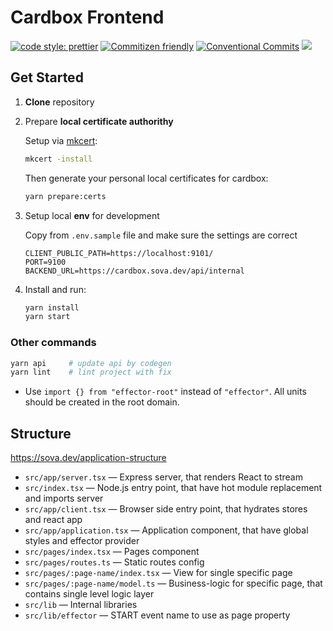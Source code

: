 # Cardbox Frontend

[![code style: prettier](https://img.shields.io/badge/code_style-prettier-ff69b4.svg)](http://prettier.io) [![Commitizen friendly](https://img.shields.io/badge/commitizen-friendly-brightgreen.svg)](http://commitizen.github.io/cz-cli/) [![Conventional Commits](https://img.shields.io/badge/Conventional%20Commits-1.0.0-yellow.svg)](https://conventionalcommits.org) [![](https://img.shields.io/badge/feature/slices-1.0-blue)](https://featureslices.dev/v1.0)

## Get Started

1. **Clone** repository

1. Prepare **local certificate authorithy**

    Setup via [mkcert](https://github.com/FiloSottile/mkcert):

    ```bash
    mkcert -install
    ```

    Then generate your personal local certificates for cardbox:

    ```bash
    yarn prepare:certs
    ```

1. Setup local **env** for development

    Copy from `.env.sample` file and make sure the settings are correct

    ```properties
    CLIENT_PUBLIC_PATH=https://localhost:9101/
    PORT=9100
    BACKEND_URL=https://cardbox.sova.dev/api/internal
    ```

1. Install and run:

    ```bash
    yarn install
    yarn start
    ```

### Other commands

```bash
yarn api     # update api by codegen
yarn lint    # lint project with fix
```
- Use `import {} from "effector-root"` instead of `"effector"`. All units should be created in the root domain.

## Structure

https://sova.dev/application-structure

- `src/app/server.tsx` — Express server, that renders React to stream
- `src/index.tsx` — Node.js entry point, that have hot module replacement and imports server
- `src/app/client.tsx` — Browser side entry point, that hydrates stores and react app
- `src/app/application.tsx` — Application component, that have global styles and effector provider
- `src/pages/index.tsx` — Pages component
- `src/pages/routes.ts` — Static routes config
- `src/pages/:page-name/index.tsx` — View for single specific page
- `src/pages/:page-name/model.ts` — Business-logic for specific page, that contains single level logic layer
- `src/lib` — Internal libraries
- `src/lib/effector` — START event name to use as page property
